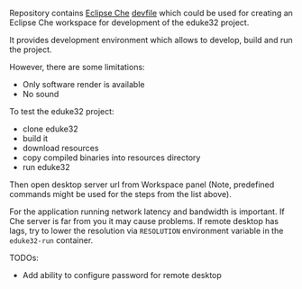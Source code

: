 Repository contains [Eclipse Che](https://github.com/eclipse/che) [devfile](https://redhat-developer.github.io/devfile/) which could be used for creating an Eclipse Che workspace for development of the eduke32 project.

It provides development environment which allows to develop, build and run the project.

However, there are some limitations:
 - Only software render is available
 - No sound

To test the eduke32 project:
 - clone eduke32
 - build it
 - download resources
 - copy compiled binaries into resources directory
 - run eduke32

Then open desktop server url from Workspace panel (Note, predefined commands might be used for the steps from the list above).

For the application running network latency and bandwidth is important. If Che server is far from you it may cause problems.
If remote desktop has lags, try to lower the resolution via `RESOLUTION` environment variable in the `eduke32-run` container.

TODOs:
 - Add ability to configure password for remote desktop
